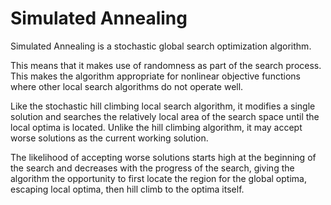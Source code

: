 # Simulated Annealing

Simulated Annealing is a stochastic global search optimization algorithm.

This means that it makes use of randomness as part of the search process. This makes the algorithm appropriate for nonlinear objective functions where other local search algorithms do not operate well.

Like the stochastic hill climbing local search algorithm, it modifies a single solution and searches the relatively local area of the search space until the local optima is located. Unlike the hill climbing algorithm, it may accept worse solutions as the current working solution.

The likelihood of accepting worse solutions starts high at the beginning of the search and decreases with the progress of the search, giving the algorithm the opportunity to first locate the region for the global optima, escaping local optima, then hill climb to the optima itself.
